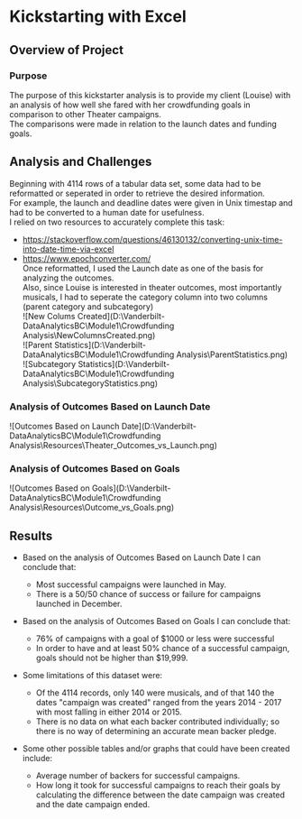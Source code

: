 # Kickstarting with Excel  

## Overview of Project  

### Purpose  

The purpose of this kickstarter analysis is to provide my client (Louise) with an analysis of how well she fared with her crowdfunding goals in comparison to other Theater campaigns.  
The comparisons were made in relation to the launch dates and funding goals.  

## Analysis and Challenges  

Beginning with 4114 rows of a tabular data set, some data had to be reformatted or seperated in order to retrieve the desired information.  
For example, the launch and deadline dates were given in Unix timestap and had to be converted to a human date for usefulness.  
I relied on two resources to accurately complete this task:
- <https://stackoverflow.com/questions/46130132/converting-unix-time-into-date-time-via-excel>  
- <https://www.epochconverter.com/>  
Once reformatted, I used the Launch date as one of the basis for analyzing the outcomes.  
Also, since Louise is interested in theater outcomes, most importantly musicals, I had to seperate the category column into two columns (parent category and subcategory)  
![New Colums Created](D:\Vanderbilt-DataAnalyticsBC\Module1\Crowdfunding Analysis\NewColumnsCreated.png)  
![Parent Statistics](D:\Vanderbilt-DataAnalyticsBC\Module1\Crowdfunding Analysis\ParentStatistics.png)  
![Subcategory Statistics](D:\Vanderbilt-DataAnalyticsBC\Module1\Crowdfunding Analysis\SubcategoryStatistics.png)  

### Analysis of Outcomes Based on Launch Date  
![Outcomes Based on Launch Date](D:\Vanderbilt-DataAnalyticsBC\Module1\Crowdfunding Analysis\Resources\Theater_Outcomes_vs_Launch.png)  

### Analysis of Outcomes Based on Goals  
![Outcomes Based on Goals](D:\Vanderbilt-DataAnalyticsBC\Module1\Crowdfunding Analysis\Resources\Outcome_vs_Goals.png)  

## Results

- Based on the analysis of Outcomes Based on Launch Date I can conclude that:  
	- Most successful campaigns were launched in May.    
	- There is a 50/50 chance of success or failure for campaigns launched in December.  

- Based on the analysis of Outcomes Based on Goals I can conclude that:  
	- 76% of campaigns with a goal of $1000 or less were successful  
	- In order to have and at least 50% chance of a successful campaign, goals should not be higher than $19,999.  

- Some limitations of this dataset were:  
	- Of the 4114 records, only 140 were musicals, and of that 140 the dates "campaign was created" ranged from the years 2014 - 2017 with most falling in either 2014 or 2015.  
	- There is no data on what each backer contributed individually; so there is no way of determining an accurate mean backer pledge.  

- Some other possible tables and/or graphs that could have been created include:  
	- Average number of backers for successful campaigns.  
	- How long it took for successful campaigns to reach their goals by calculating the difference between the date campaign was created and the date campaign ended.  

